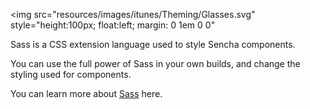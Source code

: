 <img src="resources/images/itunes/Theming/Glasses.svg"
style="height:100px; float:left; margin: 0 1em 0 0"
>

Sass is a CSS extension language used to style Sencha components.

You can use the full power of Sass in your own builds, and change
the styling used for components.

You can learn more about <a href="http://sass-lang.com/" target="_blank">Sass</a> here.